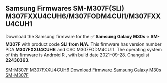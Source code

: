 <h2>Samsung Firmwares SM-M307F(SLI) M307FXXU4CUH6/M307FODM4CUI1/M307FXXU4CUH1</h2>
Download the Samsung firmware for the ✅ <strong>Samsung Galaxy M30s </strong> ⭐ <strong>SM-M307F</strong> with product code <strong>SLI</strong> <strong> from N/A</strong>. This firmware has version number PDA <strong>M307FXXU4CUH6</strong> and CSC M307FODM4CUI1. The operating system of this firmware is Android R , with build date 2021-09-28. Changelist <strong>22430363</strong>.


[SM-M307F](https://samfirm.shop/samsung/model/SM-M307F)
[M307FXXU4CUH6](https://samfirm.shop/samsung/pda/M307FXXU4CUH6)
[Download Firmware Samsung Galaxy M30s SM-M307F](https://samfirm.shop/samsung/firmware/460702)
